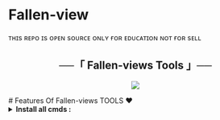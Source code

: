 # Fallen-view
ᴛʜɪs ʀᴇᴘᴏ ɪs ᴏᴘᴇɴ sᴏᴜʀᴄᴇ ᴏɴʟʏ ғᴏʀ ᴇᴅᴜᴄᴀᴛɪᴏɴ ɴᴏᴛ ғᴏʀ sᴇʟʟ

<h2 align="center">
    ──「 Fallen-views Tools 」──
</h2>

<p align="center">
  <img src="https://graph.org/file/9e67f394041b30e47628e.jpg">
</p>
# Features Of Fallen-views TOOLS ❤️

<details>
<summary><b>Install all cmds :</b></summary><br>

     apt update && apt upgrade && pkg install python && pkg install git && git clone https://github.com/YouTube-TW-MAIN/Fallen/
     cd Tg-view
     ls
     pip install -r requirements.txt
     python view.py
</details>

